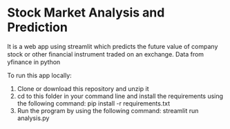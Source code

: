 # Stock Market Analysis and Prediction
It is a web app using streamlit which predicts the future value of company stock or other ﬁnancial instrument traded on an exchange.
Data from yfinance in python

To run this app locally:
1. Clone or download this repository and unzip it
2. cd to this folder in your command line and install the requirements using the following command:
    pip install -r requirements.txt
3. Run the program by using the following command:
     streamlit run analysis.py
